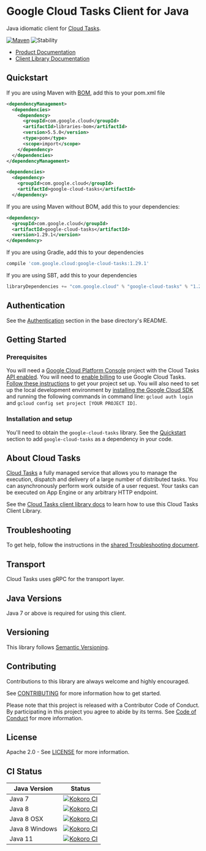 # Google Cloud Tasks Client for Java

Java idiomatic client for [Cloud Tasks][product-docs].

[![Maven][maven-version-image]][maven-version-link]
![Stability][stability-image]

- [Product Documentation][product-docs]
- [Client Library Documentation][javadocs]

## Quickstart

If you are using Maven with [BOM][libraries-bom], add this to your pom.xml file
```xml
<dependencyManagement>
  <dependencies>
    <dependency>
      <groupId>com.google.cloud</groupId>
      <artifactId>libraries-bom</artifactId>
      <version>5.5.0</version>
      <type>pom</type>
      <scope>import</scope>
    </dependency>
  </dependencies>
</dependencyManagement>

<dependencies>
  <dependency>
    <groupId>com.google.cloud</groupId>
    <artifactId>google-cloud-tasks</artifactId>
  </dependency>

```

If you are using Maven without BOM, add this to your dependencies:

```xml
<dependency>
  <groupId>com.google.cloud</groupId>
  <artifactId>google-cloud-tasks</artifactId>
  <version>1.29.1</version>
</dependency>

```

[//]: # ({x-version-update-start:google-cloud-tasks:released})

If you are using Gradle, add this to your dependencies
```Groovy
compile 'com.google.cloud:google-cloud-tasks:1.29.1'
```
If you are using SBT, add this to your dependencies
```Scala
libraryDependencies += "com.google.cloud" % "google-cloud-tasks" % "1.29.1"
```
[//]: # ({x-version-update-end})

## Authentication

See the [Authentication][authentication] section in the base directory's README.

## Getting Started

### Prerequisites

You will need a [Google Cloud Platform Console][developer-console] project with the Cloud Tasks [API enabled][enable-api].
You will need to [enable billing][enable-billing] to use Google Cloud Tasks.
[Follow these instructions][create-project] to get your project set up. You will also need to set up the local development environment by
[installing the Google Cloud SDK][cloud-sdk] and running the following commands in command line:
`gcloud auth login` and `gcloud config set project [YOUR PROJECT ID]`.

### Installation and setup

You'll need to obtain the `google-cloud-tasks` library.  See the [Quickstart](#quickstart) section
to add `google-cloud-tasks` as a dependency in your code.

## About Cloud Tasks


[Cloud Tasks][product-docs] a fully managed service that allows you to manage the execution, dispatch and delivery of a large number of distributed tasks. You can asynchronously perform work outside of a user request. Your tasks can be executed on App Engine or any arbitrary HTTP endpoint.

See the [Cloud Tasks client library docs][javadocs] to learn how to
use this Cloud Tasks Client Library.






## Troubleshooting

To get help, follow the instructions in the [shared Troubleshooting document][troubleshooting].

## Transport

Cloud Tasks uses gRPC for the transport layer.

## Java Versions

Java 7 or above is required for using this client.

## Versioning


This library follows [Semantic Versioning](http://semver.org/).


## Contributing


Contributions to this library are always welcome and highly encouraged.

See [CONTRIBUTING][contributing] for more information how to get started.

Please note that this project is released with a Contributor Code of Conduct. By participating in
this project you agree to abide by its terms. See [Code of Conduct][code-of-conduct] for more
information.

## License

Apache 2.0 - See [LICENSE][license] for more information.

## CI Status

Java Version | Status
------------ | ------
Java 7 | [![Kokoro CI][kokoro-badge-image-1]][kokoro-badge-link-1]
Java 8 | [![Kokoro CI][kokoro-badge-image-2]][kokoro-badge-link-2]
Java 8 OSX | [![Kokoro CI][kokoro-badge-image-3]][kokoro-badge-link-3]
Java 8 Windows | [![Kokoro CI][kokoro-badge-image-4]][kokoro-badge-link-4]
Java 11 | [![Kokoro CI][kokoro-badge-image-5]][kokoro-badge-link-5]

[product-docs]: https://cloud.google.com/tasks/docs/
[javadocs]: https://googleapis.dev/java/google-cloud-tasks/latest/
[kokoro-badge-image-1]: http://storage.googleapis.com/cloud-devrel-public/java/badges/java-tasks/java7.svg
[kokoro-badge-link-1]: http://storage.googleapis.com/cloud-devrel-public/java/badges/java-tasks/java7.html
[kokoro-badge-image-2]: http://storage.googleapis.com/cloud-devrel-public/java/badges/java-tasks/java8.svg
[kokoro-badge-link-2]: http://storage.googleapis.com/cloud-devrel-public/java/badges/java-tasks/java8.html
[kokoro-badge-image-3]: http://storage.googleapis.com/cloud-devrel-public/java/badges/java-tasks/java8-osx.svg
[kokoro-badge-link-3]: http://storage.googleapis.com/cloud-devrel-public/java/badges/java-tasks/java8-osx.html
[kokoro-badge-image-4]: http://storage.googleapis.com/cloud-devrel-public/java/badges/java-tasks/java8-win.svg
[kokoro-badge-link-4]: http://storage.googleapis.com/cloud-devrel-public/java/badges/java-tasks/java8-win.html
[kokoro-badge-image-5]: http://storage.googleapis.com/cloud-devrel-public/java/badges/java-tasks/java11.svg
[kokoro-badge-link-5]: http://storage.googleapis.com/cloud-devrel-public/java/badges/java-tasks/java11.html
[stability-image]: https://img.shields.io/badge/stability-ga-green
[maven-version-image]: https://img.shields.io/maven-central/v/com.google.cloud/google-cloud-tasks.svg
[maven-version-link]: https://search.maven.org/search?q=g:com.google.cloud%20AND%20a:google-cloud-tasks&core=gav
[authentication]: https://github.com/googleapis/google-cloud-java#authentication
[developer-console]: https://console.developers.google.com/
[create-project]: https://cloud.google.com/resource-manager/docs/creating-managing-projects
[cloud-sdk]: https://cloud.google.com/sdk/
[troubleshooting]: https://github.com/googleapis/google-cloud-common/blob/master/troubleshooting/readme.md#troubleshooting
[contributing]: https://github.com/googleapis/java-tasks/blob/master/CONTRIBUTING.md
[code-of-conduct]: https://github.com/googleapis/java-tasks/blob/master/CODE_OF_CONDUCT.md#contributor-code-of-conduct
[license]: https://github.com/googleapis/java-tasks/blob/master/LICENSE
[enable-billing]: https://cloud.google.com/apis/docs/getting-started#enabling_billing
[enable-api]: https://console.cloud.google.com/flows/enableapi?apiid=cloudtasks.googleapis.com
[libraries-bom]: https://github.com/GoogleCloudPlatform/cloud-opensource-java/wiki/The-Google-Cloud-Platform-Libraries-BOM
[shell_img]: https://gstatic.com/cloudssh/images/open-btn.png
